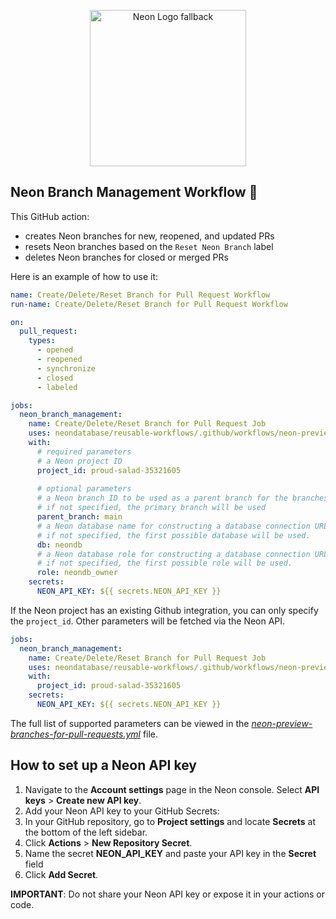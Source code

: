 <p align="center">
  <picture>
    <source media="(prefers-color-scheme: dark)" srcset="https://neon.com/brand/neon-logo-dark-color.svg">
    <source media="(prefers-color-scheme: light)" srcset="https://neon.com/brand/neon-logo-light-color.svg">
    <img width="250px" alt="Neon Logo fallback" src="https://neon.com/brand/neon-logo-dark-color.svg">
  </picture>
<p align="center">


## Neon Branch Management Workflow 🚀
This GitHub action:
- creates Neon branches for new, reopened, and updated PRs
- resets Neon branches based on the `Reset Neon Branch` label
- deletes Neon branches for closed or merged PRs

Here is an example of how to use it:

```yml
name: Create/Delete/Reset Branch for Pull Request Workflow
run-name: Create/Delete/Reset Branch for Pull Request Workflow

on:
  pull_request:
    types:
      - opened
      - reopened
      - synchronize
      - closed
      - labeled

jobs:
  neon_branch_management:
    name: Create/Delete/Reset Branch for Pull Request Job
    uses: neondatabase/reusable-workflows/.github/workflows/neon-preview-branches-for-pull-requests.yml@main
    with:
      # required parameters
      # a Neon project ID
      project_id: proud-salad-35321605
      
      # optional parameters
      # a Neon branch ID to be used as a parent branch for the branches created by the workflow
      # if not specified, the primary branch will be used
      parent_branch: main
      # a Neon database name for constructing a database connection URL after a branch creation
      # if not specified, the first possible database will be used.
      db: neondb
      # a Neon database role for constructing a database connection URL after a branch creation
      # if not specified, the first possible role will be used.
      role: neondb_owner
    secrets:
      NEON_API_KEY: ${{ secrets.NEON_API_KEY }}
```

If the Neon project has an existing Github integration, you can only specify the `project_id`.
Other parameters will be fetched via the Neon API.
```yml
jobs:
  neon_branch_management:
    name: Create/Delete/Reset Branch for Pull Request Job
    uses: neondatabase/reusable-workflows/.github/workflows/neon-preview-branches-for-pull-requests.yml@main
    with:
      project_id: proud-salad-35321605
    secrets:
      NEON_API_KEY: ${{ secrets.NEON_API_KEY }}
```

The full list of supported parameters can be viewed in the [_neon-preview-branches-for-pull-requests.yml_](/.github/workflows/neon-preview-branches-for-pull-requests.yml) file.

## How to set up a Neon API key

1. Navigate to the **Account settings** page in the Neon console. Select **API keys** > **Create new API key**.
2. Add your Neon API key to your GitHub Secrets:
  1. In your GitHub repository, go to **Project settings** and locate **Secrets** at the bottom of the left sidebar.
  2. Click **Actions** > **New Repository Secret**.
  3. Name the secret **NEON_API_KEY** and paste your API key in the **Secret** field
  4. Click **Add Secret**.

**IMPORTANT**: Do not share your Neon API key or expose it in your actions or code.
